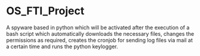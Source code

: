 # OS_FTI_Project
A spyware based in python which will be activated after the execution of a bash script which automatically downloads the necessary files, changes the permissions as required, creates the cronjob for sending log files via mail at a certain time and runs the python keylogger.
